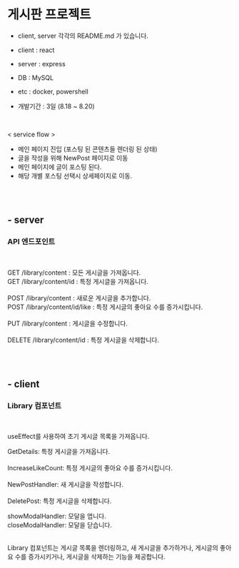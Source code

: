 # 게시판 프로젝트

- client, server 각각의 README.md 가 있습니다.

- client : react
- server : express
- DB : MySQL
- etc : docker, powershell
- 개발기간 : 3일 (8.18 ~ 8.20)

<br>

< service flow >

- 메인 페이지 진입 (포스팅 된 콘텐츠들 렌더링 된 상태)
- 글을 작성을 위해 NewPost 페이지로 이동
- 메인 페이지에 글이 포스팅 된다.
- 해당 개별 포스팅 선택시 상세페이지로 이동.

<br><br>

## - server

### API 엔드포인트 
<br>

GET /library/content : 모든 게시글을 가져옵니다. <br>
GET /library/content/id : 특정 게시글을 가져옵니다.<br><br>
POST /library/content : 새로운 게시글을 추가합니다.<br>
POST /library/content/id/like : 특정 게시글의 좋아요 수를 증가시킵니다.<br><br>
PUT /library/content : 게시글을 수정합니다.<br><br>
DELETE /library/content/id : 특정 게시글을 삭제합니다.<br>



<br><br>

## - client


### Library 컴포넌트 
<br>

useEffect를 사용하여 초기 게시글 목록을 가져옵니다.<br>

GetDetails: 특정 게시글을 가져옵니다. <br><br>
IncreaseLikeCount: 특정 게시글의 좋아요 수를 증가시킵니다.<br><br>
NewPostHandler: 새 게시글을 작성합니다.<br><br>
DeletePost: 특정 게시글을 삭제합니다.<br>

showModalHandler: 모달을 엽니다.<br>
closeModalHandler: 모달을 닫습니다.<br><br>

Library 컴포넌트는 게시글 목록을 렌더링하고, 새 게시글을 추가하거나, 게시글의 좋아요 수를 증가시키거나, 게시글을 삭제하는 기능을 제공합니다. 



<br><br>
